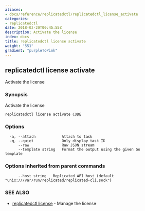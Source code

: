 ```yaml
---
aliases:
- docs/reference/replicatedctl/replicatedctl_license_activate
categories:
- replicatedctl
date: 2018-02-20T00:45:55Z
description: Activate the license
index: docs
title: replicatedctl license activate
weight: "551"
gradient: "purpleToPink"
---
```


## replicatedctl license activate

Activate the license

### Synopsis


Activate the license

```
replicatedctl license activate CODE
```

### Options

```
  -a, --attach            Attach to task
  -q, --quiet             Only display task ID
      --raw               Raw JSON stream
      --template string   Format the output using the given Go template
```

### Options inherited from parent commands

```
      --host string   Replicated API host (default "unix:///var/run/replicated/replicated-cli.sock")
```

### SEE ALSO
* [replicatedctl license](/api/replicatedctl/replicatedctl_license/)	 - Manage the license

